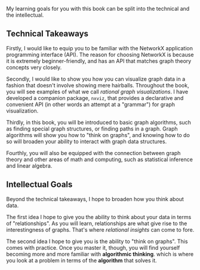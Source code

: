 My learning goals for you with this book
can be split into the technical and the intellectual.

## Technical Takeaways

Firstly, I would like to equip you to be familiar
with the NetworkX application programming interface (API).
The reason for choosing NetworkX is because
it is extremely beginner-friendly,
and has an API that matches graph theory concepts very closely.

Secondly, I would like to show you how you can visualize graph data
in a fashion that doesn't involve showing mere hairballs.
Throughout the book, you will see examples of what we call
_rational graph visualizations_.
I have developed a companion package, `nxviz`,
that provides a declarative and convenient API
(in other words an attempt at a "grammar")
for graph visualization.

Thirdly, in this book, you will be introduced to basic graph algorithms,
such as finding special graph structures,
or finding paths in a graph.
Graph algorithms will show you how to "think on graphs",
and knowing how to do so will broaden your ability to interact with
graph data structures.

Fourthly, you will also be equipped with the connection between graph theory
and other areas of math and computing,
such as statistical inference and linear algebra.

## Intellectual Goals

Beyond the technical takeaways,
I hope to broaden how you think about data.

The first idea I hope to give you
the ability to think about your data
in terms of "relationships".
As you will learn,
relationships are what give rise to the interestingness of graphs.
That's where _relational insights_ can come to fore.

The second idea I hope to give you
is the ability to "think on graphs".
This comes with practice.
Once you master it, though,
you will find yourself becoming more and more familiar
with **algorithmic thinking**.
which is where you look at a problem
in terms of the **algorithm** that solves it.
